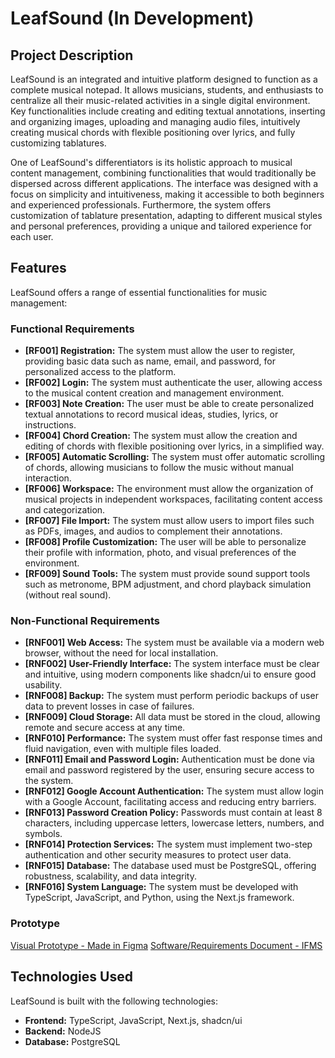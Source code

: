 # LeafSound (In Development)




## Project Description

LeafSound is an integrated and intuitive platform designed to function as a complete musical notepad. It allows musicians, students, and enthusiasts to centralize all their music-related activities in a single digital environment. Key functionalities include creating and editing textual annotations, inserting and organizing images, uploading and managing audio files, intuitively creating musical chords with flexible positioning over lyrics, and fully customizing tablatures.

One of LeafSound's differentiators is its holistic approach to musical content management, combining functionalities that would traditionally be dispersed across different applications. The interface was designed with a focus on simplicity and intuitiveness, making it accessible to both beginners and experienced professionals. Furthermore, the system offers customization of tablature presentation, adapting to different musical styles and personal preferences, providing a unique and tailored experience for each user.




## Features

LeafSound offers a range of essential functionalities for music management:

### Functional Requirements

*   **[RF001] Registration:** The system must allow the user to register, providing basic data such as name, email, and password, for personalized access to the platform.
*   **[RF002] Login:** The system must authenticate the user, allowing access to the musical content creation and management environment.
*   **[RF003] Note Creation:** The user must be able to create personalized textual annotations to record musical ideas, studies, lyrics, or instructions.
*   **[RF004] Chord Creation:** The system must allow the creation and editing of chords with flexible positioning over lyrics, in a simplified way.
*   **[RF005] Automatic Scrolling:** The system must offer automatic scrolling of chords, allowing musicians to follow the music without manual interaction.
*   **[RF006] Workspace:** The environment must allow the organization of musical projects in independent workspaces, facilitating content access and categorization.
*   **[RF007] File Import:** The system must allow users to import files such as PDFs, images, and audios to complement their annotations.
*   **[RF008] Profile Customization:** The user will be able to personalize their profile with information, photo, and visual preferences of the environment.
*   **[RF009] Sound Tools:** The system must provide sound support tools such as metronome, BPM adjustment, and chord playback simulation (without real sound).

### Non-Functional Requirements

*   **[RNF001] Web Access:** The system must be available via a modern web browser, without the need for local installation.
*   **[RNF002] User-Friendly Interface:** The system interface must be clear and intuitive, using modern components like shadcn/ui to ensure good usability.
*   **[RNF008] Backup:** The system must perform periodic backups of user data to prevent losses in case of failures.
*   **[RNF009] Cloud Storage:** All data must be stored in the cloud, allowing remote and secure access at any time.
*   **[RNF010] Performance:** The system must offer fast response times and fluid navigation, even with multiple files loaded.
*   **[RNF011] Email and Password Login:** Authentication must be done via email and password registered by the user, ensuring secure access to the system.
*   **[RNF012] Google Account Authentication:** The system must allow login with a Google Account, facilitating access and reducing entry barriers.
*   **[RNF013] Password Creation Policy:** Passwords must contain at least 8 characters, including uppercase letters, lowercase letters, numbers, and symbols.
*   **[RNF014] Protection Services:** The system must implement two-step authentication and other security measures to protect user data.
*   **[RNF015] Database:** The database used must be PostgreSQL, offering robustness, scalability, and data integrity.
*   **[RNF016] System Language:** The system must be developed with TypeScript, JavaScript, and Python, using the Next.js framework.


### Prototype
[Visual Prototype - Made in Figma](https://imgur.com/gallery/leafsound-prototype-Hw9VvON)
[Software/Requirements Document - IFMS](https://github.com/guialima29/leaf-sound/blob/main/leaf-sound-docs.pdf)


## Technologies Used

LeafSound is built with the following technologies:

*   **Frontend:** TypeScript, JavaScript, Next.js, shadcn/ui
*   **Backend:** NodeJS
*   **Database:** PostgreSQL



